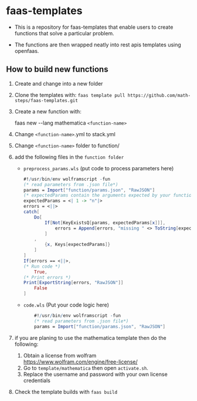 # faas-templates

- This is a repository for faas-templates that enable users to create functions that solve
a particular problem.

- The functions are then wrapped neatly into rest apis templates using openfaas. 

## How to build new functions

1. Create and change into a new folder

1. Clone the templates with: 
`faas template pull https://github.com/math-steps/faas-templates.git`

1. Create a new function with: 

    faas new --lang mathematica `<function-name>`

1. Change `<function-name>`.yml to stack.yml

1. Change `<function-name>` folder to function/
 
1.  add the following files in the `function folder`
 
    - `preprocess_params.wls` (put code to process parameters here)

        ```mathematica
        #!/usr/bin/env wolframscript -fun
        (* read parameters from .json file*)
        params = Import["function/params.json", "RawJSON"]
        (* expectedParams contain the arguments expected by your function*)
        expectedParams = <| 1 -> "n"|>
        errors = <||>
        catch[
            Do[
                If[Not[KeyExistsQ[params, expectedParams[x]]],
                    errors = Append[errors, "missing " <> ToString[expectedParams] -> ToString[expectedParams] <> " is expected as a parameter"]
                ]
            , 
                {x, Keys[expectedParams]}
            ]
        ]
        If[errors == <||>,
        (* Run code *)
            True,
        (* Print errors *)
        Print[ExportString[errors, "RawJSON"]]
            False
        ]
        ```
    - `code.wls` (Put your code logic here)

        ```mathematica
            #!/usr/bin/env wolframscript -fun
            (* read parameters from .json file*)
            params = Import["function/params.json", "RawJSON"]  
        ```
1. if you are planing to use the mathematica template then do the following:
    1. Obtain a license from wolfram https://www.wolfram.com/engine/free-license/
    1. Go to `template/mathematica` then open `activate.sh`.
    1. Replace the username and password with your own license  credentials

1. Check the template builds with `faas build`
